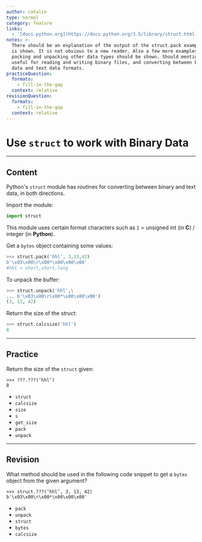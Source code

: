 ```yaml
---
author: catalin
type: normal
category: feature
links:
  - '[docs.python.org](https://docs.python.org/3.5/library/struct.html){website}'
notes: >-
  There should be an explanation of the output of the struct.pack example that
  is shown. It is not obvious to a new reader. Also a few more examples of
  packing and unpacking other data types should be shown. Should mention that is
  useful for reading and writing binary files, and converting between binary
  data and text data formats.
practiceQuestion:
  formats:
    - fill-in-the-gap
  context: relative
revisionQuestion:
  formats:
    - fill-in-the-gap
  context: relative
---
```


# Use `struct` to work with Binary Data


---

## Content

Python's `struct` module has routines for converting between binary and text data, in both directions.

Import the module:

```python
import struct
```

This module uses certain format characters such as `I` = unsigned  int (in **C**) / integer (in **Python**).

Get a `bytes` object containing some values:

```python
>>> struct.pack('hhl', 3,13,42)
b'\x03\x00\r\x00*\x00\x00\x00'
#hhl = short,short,long
```

To unpack the buffer:

```python
>>> struct.unpack('hhl',\
... b'\x03\x00\r\x00*\x00\x00\x00')
(3, 13, 42)

```

Return the size of the struct:

```python
>>> struct.calcsize('hhl')
8
```


---

## Practice

Return the size of the `struct` given:

```plain-text
>>> ???.???(‘hhl’)
8
```

- `struct`
- `calcsize`
- `size`
- `s`
- `get_size`
- `pack`
- `unpack`


---

## Revision

What method should be used in the following code snippet to get a `bytes` object from the given argument?

```plain-text
>>> struct.???(‘hhl’, 3, 13, 42)
b'\x03\x00\r\x00*\x00\x00\x00'
```

- `pack`
- `unpack`
- `struct`
- `bytes`
- `calcsize`
